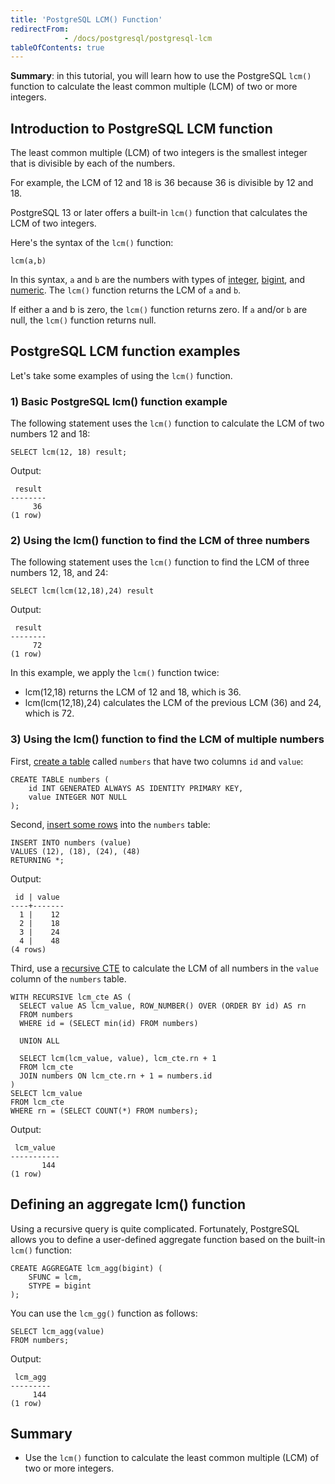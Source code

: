 ```yaml
---
title: 'PostgreSQL LCM() Function'
redirectFrom: 
            - /docs/postgresql/postgresql-lcm
tableOfContents: true
---
```


**Summary**: in this tutorial, you will learn how to use the PostgreSQL `lcm()` function to calculate the least common multiple (LCM) of two or more integers.



## Introduction to PostgreSQL LCM function



The least common multiple (LCM) of two integers is the smallest integer that is divisible by each of the numbers.



For example, the LCM of 12 and 18 is 36 because 36 is divisible by 12 and 18.



PostgreSQL 13 or later offers a built-in `lcm()` function that calculates the LCM of two integers.



Here's the syntax of the `lcm()` function:



```
lcm(a,b)
```



In this syntax, `a` and `b` are the numbers with types of [integer](/docs/postgresql/postgresql-integer/), [bigint](https://www.postgresqltutorial.com/postgresql-tutorial/postgresql-integer/), and [numeric](https://www.postgresqltutorial.com/postgresql-tutorial/postgresql-numeric). The `lcm()` function returns the LCM of `a` and `b`.



If either a and b is zero, the `lcm()` function returns zero. If `a` and/or `b` are null, the `lcm()` function returns null.



## PostgreSQL LCM function examples



Let's take some examples of using the `lcm()` function.



### 1) Basic PostgreSQL lcm() function example



The following statement uses the `lcm()` function to calculate the LCM of two numbers 12 and 18:



```
SELECT lcm(12, 18) result;
```



Output:



```
 result
--------
     36
(1 row)
```



### 2) Using the lcm() function to find the LCM of three numbers



The following statement uses the `lcm()` function to find the LCM of three numbers 12, 18, and 24:



```
SELECT lcm(lcm(12,18),24) result
```



Output:



```
 result
--------
     72
(1 row)
```



In this example, we apply the `lcm()` function twice:



- lcm(12,18) returns the LCM of 12 and 18, which is 36.
- lcm(lcm(12,18),24) calculates the LCM of the previous LCM (36) and 24, which is 72.


### 3) Using the lcm() function to find the LCM of multiple numbers



First, [create a table](/docs/postgresql/postgresql-create-table) called `numbers` that have two columns `id` and `value`:



```
CREATE TABLE numbers (
    id INT GENERATED ALWAYS AS IDENTITY PRIMARY KEY,
    value INTEGER NOT NULL
);
```



Second, [insert some rows](/docs/postgresql/postgresql-insert-multiple-rows) into the `numbers` table:



```
INSERT INTO numbers (value)
VALUES (12), (18), (24), (48)
RETURNING *;
```



Output:



```
 id | value
----+-------
  1 |    12
  2 |    18
  3 |    24
  4 |    48
(4 rows)
```



Third, use a [recursive CTE](/docs/postgresql/postgresql-recursive-query) to calculate the LCM of all numbers in the `value` column of the `numbers` table.



```
WITH RECURSIVE lcm_cte AS (
  SELECT value AS lcm_value, ROW_NUMBER() OVER (ORDER BY id) AS rn
  FROM numbers
  WHERE id = (SELECT min(id) FROM numbers)

  UNION ALL

  SELECT lcm(lcm_value, value), lcm_cte.rn + 1
  FROM lcm_cte
  JOIN numbers ON lcm_cte.rn + 1 = numbers.id
)
SELECT lcm_value
FROM lcm_cte
WHERE rn = (SELECT COUNT(*) FROM numbers);
```



Output:



```
 lcm_value
-----------
       144
(1 row)
```



## Defining an aggregate lcm() function



Using a recursive query is quite complicated. Fortunately, PostgreSQL allows you to define a user-defined aggregate function based on the built-in `lcm()` function:



```
CREATE AGGREGATE lcm_agg(bigint) (
    SFUNC = lcm,
    STYPE = bigint
);
```



You can use the `lcm_gg()` function as follows:



```
SELECT lcm_agg(value)
FROM numbers;
```



Output:



```
 lcm_agg
---------
     144
(1 row)
```



## Summary



- Use the `lcm()` function to calculate the least common multiple (LCM) of two or more integers.
